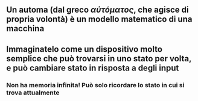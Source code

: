 ## Un <Alert>automa</Alert> (dal greco *αὐτόματος*, che agisce di propria volontà) è un modello matematico di una macchina

<VSpace space="4"/>

## Immaginatelo come un dispositivo molto semplice che può trovarsi in <Alert>uno stato</Alert> per volta, e può <Alert>cambiare stato</Alert> in risposta a degli <Alert>input</Alert>

<VSpace space="8"/>

<NoteBlock v-click>

### Non ha memoria infinita! Può solo ricordare lo **stato in cui si trova attualmente**

</NoteBlock>
